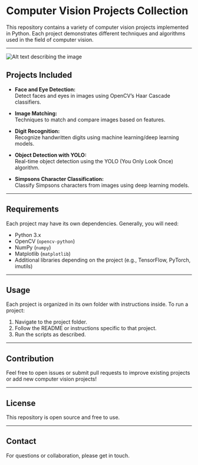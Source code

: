 # Computer Vision Projects Collection

This repository contains a variety of computer vision projects implemented in Python. Each project demonstrates different techniques and algorithms used in the field of computer vision.

---

![Alt text describing the image](relative/path/to/image.png)


## Projects Included

- **Face and Eye Detection:**  
  Detect faces and eyes in images using OpenCV’s Haar Cascade classifiers.

- **Image Matching:**  
  Techniques to match and compare images based on features.

- **Digit Recognition:**  
  Recognize handwritten digits using machine learning/deep learning models.

- **Object Detection with YOLO:**  
  Real-time object detection using the YOLO (You Only Look Once) algorithm.

- **Simpsons Character Classification:**  
  Classify Simpsons characters from images using deep learning models.

---

## Requirements

Each project may have its own dependencies. Generally, you will need:

- Python 3.x  
- OpenCV (`opencv-python`)  
- NumPy (`numpy`)  
- Matplotlib (`matplotlib`)  
- Additional libraries depending on the project (e.g., TensorFlow, PyTorch, imutils)

---

## Usage

Each project is organized in its own folder with instructions inside. To run a project:

1. Navigate to the project folder.  
2. Follow the README or instructions specific to that project.  
3. Run the scripts as described.

---

## Contribution

Feel free to open issues or submit pull requests to improve existing projects or add new computer vision projects!

---

## License

This repository is open source and free to use.

---

## Contact

For questions or collaboration, please get in touch.
